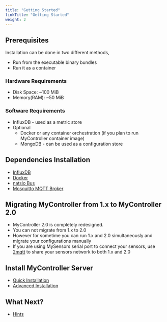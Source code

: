 ```yaml
---
title: "Getting Started"
linkTitle: "Getting Started"
weight: 2
---
```


## Prerequisites
Installation can be done in two different methods,
* Run from the executable binary bundles
* Run it as a container

### Hardware Requirements
* Disk Space: ~100 MiB
* Memory(RAM): ~50 MiB

### Software Requirements
* InfluxDB - used as a metric store
* Optional
  * Docker or any container orchestration (if you plan to run MyController container image)
  * MongoDB - can be used as a configuration store

## Dependencies Installation
* [InfluxDB](/docs/getting-started/install-influxdb/)
* [Docker](/docs/getting-started/install-docker/)
* [natsio Bus](/docs/getting-started/install-natsio/)
* [Mosquitto MQTT Broker](/docs/getting-started/install-mosquitto/)

## Migrating MyController from 1.x to MyController 2.0
* MyController 2.0 is completely redesigned.
* You can not migrate from 1.x to 2.0
* However for sometime you can run 1.x and 2.0 simultaneously and migrate your configurations manually
* If you are using MySensors serial port to connect your sensors, use [2mqtt](https://github.com/mycontroller-org/2mqtt) to share your sensors network to both 1.x and 2.0

## Install MyController Server
* [Quick Installation](/docs/installation/quick-installation/)
* [Advanced Installation](/docs/installation/advanced-installation/)

## What Next?
* [Hints](/docs/getting-started/hints/)